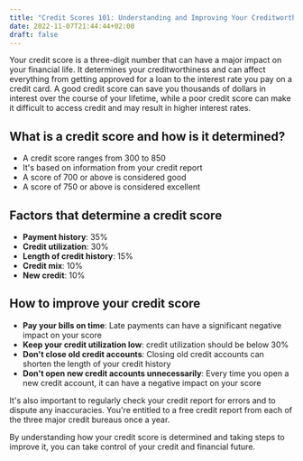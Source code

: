 ```yaml
---
title: "Credit Scores 101: Understanding and Improving Your Creditworthiness"
date: 2022-11-07T21:44:44+02:00
draft: false
---
```


Your credit score is a three-digit number that can have a major impact on your financial life. It determines your creditworthiness and can affect everything from getting approved for a loan to the interest rate you pay on a credit card. A good credit score can save you thousands of dollars in interest over the course of your lifetime, while a poor credit score can make it difficult to access credit and may result in higher interest rates.

## What is a credit score and how is it determined?
- A credit score ranges from 300 to 850 
- It's based on information from your credit report
- A score of 700 or above is considered good
- A score of 750 or above is considered excellent

## Factors that determine a credit score
- **Payment history**: 35% 
- **Credit utilization**: 30% 
- **Length of credit history**: 15%
- **Credit mix**: 10%
- **New credit**: 10%

## How to improve your credit score
- **Pay your bills on time**: Late payments can have a significant negative impact on your score
- **Keep your credit utilization low**: credit utilization should be below 30%
- **Don't close old credit accounts**: Closing old credit accounts can shorten the length of your credit history
- **Don't open new credit accounts unnecessarily**: Every time you open a new credit account, it can have a negative impact on your score

It's also important to regularly check your credit report for errors and to dispute any inaccuracies. You're entitled to a free credit report from each of the three major credit bureaus once a year.

By understanding how your credit score is determined and taking steps to improve it, you can take control of your credit and financial future.